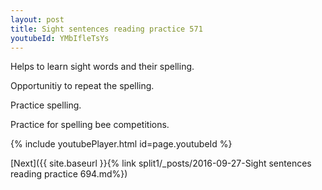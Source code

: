 ```yaml
---
layout: post
title: Sight sentences reading practice 571
youtubeId: YMbIfleTsYs
---
```

 
 
Helps to learn sight words and their spelling.

Opportunitiy to repeat the spelling. 

Practice spelling. 
 
Practice for spelling bee competitions. 
 
{% include youtubePlayer.html id=page.youtubeId %}
 
 

[Next]({{ site.baseurl }}{% link  split1/_posts/2016-09-27-Sight sentences reading practice 694.md%})
 
